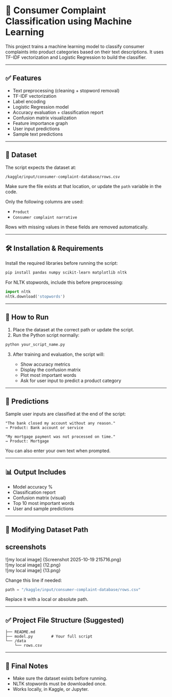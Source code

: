 # 🧠 Consumer Complaint Classification using Machine Learning

This project trains a machine learning model to classify consumer complaints into product categories based on their text descriptions. It uses TF-IDF vectorization and Logistic Regression to build the classifier.

---

## ✅ Features

* Text preprocessing (cleaning + stopword removal)
* TF-IDF vectorization
* Label encoding
* Logistic Regression model
* Accuracy evaluation + classification report
* Confusion matrix visualization
* Feature importance graph
* User input predictions
* Sample text predictions

---

## 📂 Dataset

The script expects the dataset at:

```
/kaggle/input/consumer-complaint-database/rows.csv
```

Make sure the file exists at that location, or update the `path` variable in the code.

Only the following columns are used:

* `Product`
* `Consumer complaint narrative`

Rows with missing values in these fields are removed automatically.

---

## 🛠️ Installation & Requirements

Install the required libraries before running the script:

```bash
pip install pandas numpy scikit-learn matplotlib nltk
```

For NLTK stopwords, include this before preprocessing:

```python
import nltk
nltk.download('stopwords')
```

---

## 🚀 How to Run

1. Place the dataset at the correct path or update the script.
2. Run the Python script normally:

```bash
python your_script_name.py
```

3. After training and evaluation, the script will:

   * Show accuracy metrics
   * Display the confusion matrix
   * Plot most important words
   * Ask for user input to predict a product category

---

## 🧾 Predictions

Sample user inputs are classified at the end of the script:

```text
"The bank closed my account without any reason."  
→ Product: Bank account or service

"My mortgage payment was not processed on time."  
→ Product: Mortgage
```

You can also enter your own text when prompted.

---

## 📊 Output Includes

* Model accuracy %
* Classification report
* Confusion matrix (visual)
* Top 10 most important words
* User and sample predictions

---

## 🔄 Modifying Dataset Path


## screenshots
![my local image] {Screenshot 2025-10-19 215716.png}  
![my local image] {12.png}  
![my local image] {13.png}  

Change this line if needed:

```python
path = "/kaggle/input/consumer-complaint-database/rows.csv"
```

Replace it with a local or absolute path.

---

## ✅ Project File Structure (Suggested)

```
├── README.md
├── model.py        # Your full script
└── /data
    └── rows.csv
```

---

## 📌 Final Notes

* Make sure the dataset exists before running.
* NLTK stopwords must be downloaded once.
* Works locally, in Kaggle, or Jupyter.
